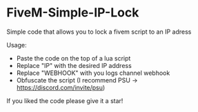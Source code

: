 # FiveM-Simple-IP-Lock

Simple code that allows you to lock a fivem script to an IP adress

Usage:
- Paste the code on the top of a lua script
- Replace "IP" with the desired IP address
- Replace "WEBHOOK" with you logs channel webhook
- Obfuscate the script (I recommend PSU -> https://discord.com/invite/psu)

If you liked the code please give it a star!

